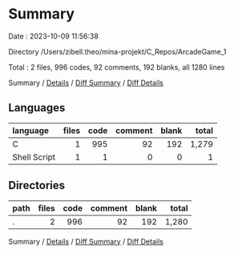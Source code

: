 # Summary

Date : 2023-10-09 11:56:38

Directory /Users/zibell.theo/mina-projekt/C_Repos/ArcadeGame_1

Total : 2 files,  996 codes, 92 comments, 192 blanks, all 1280 lines

Summary / [Details](details.md) / [Diff Summary](diff.md) / [Diff Details](diff-details.md)

## Languages
| language | files | code | comment | blank | total |
| :--- | ---: | ---: | ---: | ---: | ---: |
| C | 1 | 995 | 92 | 192 | 1,279 |
| Shell Script | 1 | 1 | 0 | 0 | 1 |

## Directories
| path | files | code | comment | blank | total |
| :--- | ---: | ---: | ---: | ---: | ---: |
| . | 2 | 996 | 92 | 192 | 1,280 |

Summary / [Details](details.md) / [Diff Summary](diff.md) / [Diff Details](diff-details.md)